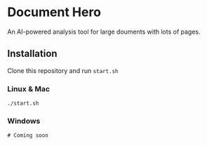 # Document Hero
An AI-powered analysis tool for large douments with lots of pages.
## Installation
Clone this repository and run `start.sh`
### Linux & Mac
```
./start.sh
```
### Windows
```
# Coming soon
```
